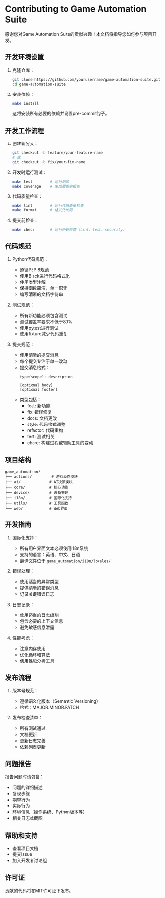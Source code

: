 # Contributing to Game Automation Suite

感谢您对Game Automation Suite的贡献兴趣！本文档将指导您如何参与项目开发。

## 开发环境设置

1. 克隆仓库：
   ```bash
   git clone https://github.com/yourusername/game-automation-suite.git
   cd game-automation-suite
   ```

2. 安装依赖：
   ```bash
   make install
   ```
   这将安装所有必要的依赖并设置pre-commit钩子。

## 开发工作流程

1. 创建新分支：
   ```bash
   git checkout -b feature/your-feature-name
   # 或
   git checkout -b fix/your-fix-name
   ```

2. 开发时运行测试：
   ```bash
   make test        # 运行测试
   make coverage    # 生成覆盖率报告
   ```

3. 代码质量检查：
   ```bash
   make lint        # 运行代码质量检查
   make format      # 格式化代码
   ```

4. 提交前检查：
   ```bash
   make check       # 运行所有检查（lint、test、security）
   ```

## 代码规范

1. Python代码规范：
   - 遵循PEP 8规范
   - 使用Black进行代码格式化
   - 使用类型注解
   - 保持函数简洁，单一职责
   - 编写清晰的文档字符串

2. 测试规范：
   - 所有新功能必须包含测试
   - 测试覆盖率要求不低于80%
   - 使用pytest进行测试
   - 使用fixture减少代码重复

3. 提交规范：
   - 使用清晰的提交消息
   - 每个提交专注于单一改动
   - 提交消息格式：
     ```
     type(scope): description
     
     [optional body]
     [optional footer]
     ```
   - 类型包括：
     - feat: 新功能
     - fix: 错误修复
     - docs: 文档更改
     - style: 代码格式调整
     - refactor: 代码重构
     - test: 测试相关
     - chore: 构建过程或辅助工具的变动

## 项目结构

```
game_automation/
├── actions/         # 游戏动作模块
├── ai/             # AI决策模块
├── core/           # 核心功能
├── device/         # 设备管理
├── i18n/           # 国际化支持
├── utils/          # 工具函数
└── web/            # Web界面
```

## 开发指南

1. 国际化支持：
   - 所有用户界面文本必须使用i18n系统
   - 支持的语言：英语、中文、日语
   - 翻译文件位于 `game_automation/i18n/locales/`

2. 错误处理：
   - 使用适当的异常类型
   - 提供清晰的错误消息
   - 记录关键错误日志

3. 日志记录：
   - 使用适当的日志级别
   - 包含必要的上下文信息
   - 避免敏感信息泄露

4. 性能考虑：
   - 注意内存使用
   - 优化循环和算法
   - 使用性能分析工具

## 发布流程

1. 版本号规范：
   - 遵循语义化版本（Semantic Versioning）
   - 格式：MAJOR.MINOR.PATCH

2. 发布检查清单：
   - 所有测试通过
   - 文档更新
   - 更新日志完善
   - 依赖列表更新

## 问题报告

报告问题时请包含：
- 问题的详细描述
- 复现步骤
- 期望行为
- 实际行为
- 环境信息（操作系统、Python版本等）
- 相关日志或截图

## 帮助和支持

- 查看项目文档
- 提交Issue
- 加入开发者讨论组

## 许可证

贡献的代码将在MIT许可证下发布。
